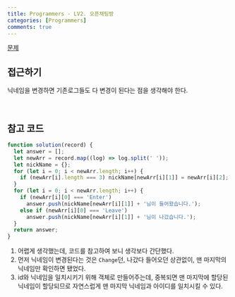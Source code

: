 ```yaml
---
title: Programmers - LV2. 오픈채팅방
categories: [Programmers]
comments: true
---
```


[문제](https://programmers.co.kr/learn/courses/30/lessons/42888)

## 접근하기

닉네임을 변경하면 기존로그들도 다 변경이 된다는 점을 생각해야 한다.

<br>

## 참고 코드

```js
function solution(record) {
  let answer = [];
  let newArr = record.map((log) => log.split(' '));
  let nickName = {};
  for (let i = 0; i < newArr.length; i++) {
    if (newArr[i].length === 3) nickName[newArr[i][1]] = newArr[i][2];
  }
  for (let i = 0; i < newArr.length; i++) {
    if (newArr[i][0] === 'Enter')
      answer.push(nickName[newArr[i][1]] + '님이 들어왔습니다.');
    else if (newArr[i][0] === 'Leave')
      answer.push(nickName[newArr[i][1]] + '님이 나갔습니다.');
  }
  return answer;
}
```

1. 어렵게 생각했는데, 코드를 참고하여 보니 생각보다 간단했다.
2. 먼저 닉네임이 변경된다는 것은 `Change`던, 나갔다 들어오던 상관없이, 맨 마지막의 닉네임만 확인하면 됐었다.
3. id와 닉네임을 일치시키기 위해 객체로 만들어주는데, 중복되면 맨 마지막에 할당된 닉네임이 할당되므로 자연스럽게 맨 마지막 닉네임과 아이디를 일치시킬 수 있다.
